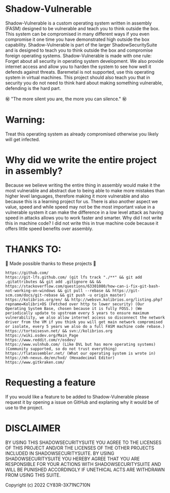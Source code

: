 # Shadow-Vulnerable

Shadow-Vulnerable is a custom operating system written in assembly (FASM) designed to be vulnerable and teach you to think outside the box. This system can be compromised in many different ways if you even compromise it one time you have demonstrated high outside the box capability. Shadow-Vulnerable is part of the larger ShadowSecuritySuite and is designed to teach you to think outside the box and compromise foreign operating systems. Shadow-Vulnerable is made with one rule: Forget about all security in operating system development. We also provide internet access and allow you to harden the system to see how well it defends against threats. Baremetal is not supported, use this operating system in virtual machines. This project should also teach you that in security you do not need to think hard about making something vulnerable, defending is the hard part.

㊙️ "The more silent you are, the more you can silence." ㊙️

# Warning:

Treat this operating system as already compromised otherwise you likely will get infected.

# Why did we write the entire project in assembly?

Because we believe writing the entire thing in assembly would make it the most vulnerable and abstract due to being able to make more mistakes than higher level languages, therefore making it more vulnerable and also because this is a learning project for us. There is also another aspect we value, speed and while speed may not be the most important value in a vulnerable system it can make the difference in a low level attack as having speed in attacks allows you to work faster and smarter. Why did I not write this in machine code? I did not write this in true machine code because it offers little speed benefits over assembly.

# THANKS TO:

💖 Made possible thanks to these projects 💖

```
https://github.com/
https://git-lfs.github.com/ (git lfs track "./**" && git add .gitattributes && git add .gitignore && && https://stackoverflow.com/questions/63301080/how-can-i-fix-git-bash-not-working-on-windows && git pull --rebase && https://git-scm.com/docs/git-rebase && git push -u origin master)
https://kolibrios.org/en/ && http://websvn.kolibrios.org/listing.php?repname=Kolibri+OS (Fetched over http to lower security) (Our Operating System Base, chosen because it is fully FOSS.) (We periodically update to upstream every 5 years to ensure maximum vulnerability, we also allow internet access so disconnect the network driver from the VM if you think you will get main network compromised or isolate, every 5 years we also do a full FASM machine code rebase.)
https://tortoisesvn.net/ && svn://kolibrios.org
https://wiki.osdev.org/Main_Page
https://www.reddit.com/r/osdev/
https://www.vulnhub.com/ (Like DVL but has more operating systems) (Community supported, so do not trust everything)
https://flatassembler.net/ (What our operating system is wrote in)
https://mh-nexus.de/en/hxd/ (Hexadecimal Editor)
https://www.gitkraken.com/
```
# Requesting a feature

If you would like a feature to be added to Shadow-Vulnerable please request it by opening a issue on GitHub and explaning why it would be of use to the project.

# DISCLAIMER

BY USING THIS SHADOWSECURITYSUITE YOU AGREE TO THE LICENSES OF THIS PROJECT AND/OR THE LICENSES OF THE OTHER PROJECTS INCLUDED IN SHADOWSECURITYSUITE. BY USING SHADOWSECURITYSUITE YOU HEREBY AGREE THAT YOU ARE RESPONSIBLE FOR YOUR ACTIONS WITH SHADOWSECURITYSUITE AND WILL BE PUNISHED ACCORDINGLY IF UNETHICAL ACTS ARE WITHDRAWN FROM USING THIS SUITE. 

Copyright (c) 2022 CY83R-3X71NC710N
